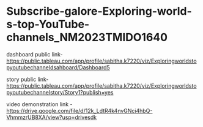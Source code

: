 # Subscribe-galore-Exploring-world-s-top-YouTube-channels_NM2023TMIDO1640

dashboard public link- https://public.tableau.com/app/profile/sabitha.k7220/viz/Exploringworldstopyoutubechanneldsahboard/Dashboard5

story public link- https://public.tableau.com/app/profile/sabitha.k7220/viz/Exploringworldstopyoutubechannelstory/Story1?publish=yes

video demonstration link - https://drive.google.com/file/d/12k_LdtR4k4nvGNci4hbQ-VhmmzrUB8XA/view?usp=drivesdk
